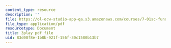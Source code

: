 ```yaml
---
content_type: resource
description: ''
file: https://ol-ocw-studio-app-qa.s3.amazonaws.com/courses/7-01sc-fundamentals-of-biology-fall-2011/83d08f8e1b8b921f156f30c1580b13b7_OBloWTHFPZc.pdf
file_type: application/pdf
resourcetype: Document
title: 3play pdf file
uid: 83d08f8e-1b8b-921f-156f-30c1580b13b7
---
```

